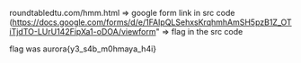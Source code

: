roundtabledtu.com/hmm.html => google form link in src code (https://docs.google.com/forms/d/e/1FAIpQLSehxsKrqhmhAmSH5pzB1Z_OTiTjdTO-LUrU142FipXa1-oDOA/viewform" => flag in the src code

flag was aurora{y3_s4b_m0hmaya_h4i}